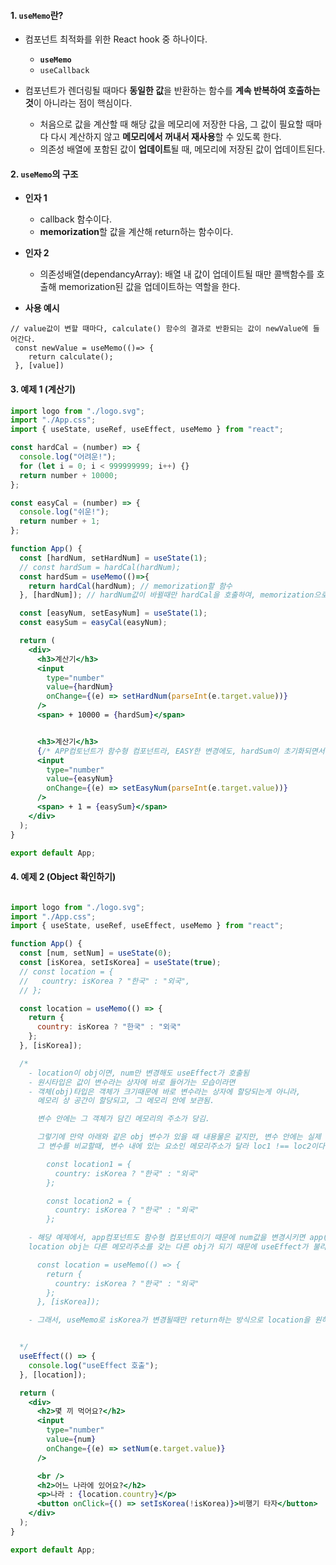 
#### 1. `useMemo`란?

- 컴포넌트 최적화를 위한 React hook 중 하나이다.
	- **`useMemo`**
	- `useCallback`

- 컴포넌트가 렌더링될 때마다 **동일한 값**을 반환하는 함수를 **계속 반복하여 호출하는 것**이 아니라는 점이 핵심이다.
	- 처음으로 값을 계산할 때 해당 값을 메모리에 저장한 다음, 그 값이 필요할 때마다 다시 계산하지 않고 **메모리에서 꺼내서 재사용**할 수 있도록 한다.
	- 의존성 배열에 포함된 값이 **업데이트**될 때, 메모리에 저장된 값이 업데이트된다.


#### 2. `useMemo`의 구조

 - **인자 1**
	 - callback 함수이다.
	 - **memorization**할 값을 계산해 return하는 함수이다.

 - **인자 2**
	 - 의존성배열(dependancyArray): 배열 내 값이 업데이트될 때만 콜백함수를 호출해 memorization된 값을 업데이트하는 역할을 한다.

- **사용 예시**
```tsx
// value값이 변할 때마다, calculate() 함수의 결과로 반환되는 값이 newValue에 들어간다.
 const newValue = useMemo(()=> {
    return calculate();
 }, [value])
```


#### 3. 예제 1 (계산기)

```jsx
import logo from "./logo.svg";
import "./App.css";
import { useState, useRef, useEffect, useMemo } from "react";

const hardCal = (number) => {
  console.log("어려운!");
  for (let i = 0; i < 999999999; i++) {}
  return number + 10000;
};

const easyCal = (number) => {
  console.log("쉬운!");
  return number + 1;
};

function App() {
  const [hardNum, setHardNum] = useState(1);
  // const hardSum = hardCal(hardNum);
  const hardSum = useMemo(()=>{
    return hardCal(hardNum); // memorization할 함수
  }, [hardNum]); // hardNum값이 바뀔때만 hardCal을 호출하여, memorization으로 리턴하는 값 업데이트

  const [easyNum, setEasyNum] = useState(1);
  const easySum = easyCal(easyNum);

  return (
    <div>
      <h3>계산기</h3>
      <input
        type="number"
        value={hardNum}
        onChange={(e) => setHardNum(parseInt(e.target.value))}
      />
      <span> + 10000 = {hardSum}</span>


      <h3>계산기</h3> 
      {/* APP컴토넌트가 함수형 컴포넌트라, EASY한 변경에도, hardSum이 초기화되면서 느려짐*/}
      <input
        type="number"
        value={easyNum}
        onChange={(e) => setEasyNum(parseInt(e.target.value))}
      />
      <span> + 1 = {easySum}</span>
    </div>
  );
}

export default App;
```


#### 4. 예제 2 (Object 확인하기)

```jsx

import logo from "./logo.svg";
import "./App.css";
import { useState, useRef, useEffect, useMemo } from "react";

function App() {
  const [num, setNum] = useState(0);
  const [isKorea, setIsKorea] = useState(true);
  // const location = {
  //   country: isKorea ? "한국" : "외국",
  // };

  const location = useMemo(() => {
    return { 
      country: isKorea ? "한국" : "외국" 
    };
  }, [isKorea]);

  /* 
    - location이 obj이면, num만 변경해도 useEffect가 호출됨
    - 원시타입은 값이 변수라는 상자에 바로 들어가는 모습이라면
    - 객체(obj)타입은 객체가 크기때문에 바로 변수라는 상자에 할당되는게 아니라, 
      메모리 상 공간이 할당되고, 그 메모리 안에 보관됨. 

      변수 안에는 그 객체가 담긴 메모리의 주소가 당김.

      그렇기에 만약 아래와 같은 obj 변수가 있을 때 내용물은 같지만, 변수 안에는 실제 메모리주소가 있고,
      그 변수를 비교할때, 변수 내에 있는 요소인 메모리주소가 달라 loc1 !== loc2이다.

        const location1 = {
          country: isKorea ? "한국" : "외국"
        };

        const location2 = {
          country: isKorea ? "한국" : "외국"
        };

    - 해당 예제에서, app컴포넌트도 함수형 컴포넌트이기 때문에 num값을 변경시키면 app()도 다시 불려오게되고, 
    location obj는 다른 메모리주소를 갖는 다른 obj가 되기 때문에 useEffect가 불리게 됨

      const location = useMemo(() => {
        return { 
          country: isKorea ? "한국" : "외국" 
        };
      }, [isKorea]);

    - 그래서, useMemo로 isKorea가 변경될때만 return하는 방식으로 location을 원하는 때에 변경시켜주어 useEffect를 부르는 방법을 사용 가능하다


  */
  useEffect(() => {
    console.log("useEffect 호출");
  }, [location]);

  return (
    <div>
      <h2>몇 끼 먹어요?</h2>
      <input
        type="number"
        value={num}
        onChange={(e) => setNum(e.target.value)}
      />

      <br />
      <h2>어느 나라에 있어요?</h2>
      <p>나라 : {location.country}</p>
      <button onClick={() => setIsKorea(!isKorea)}>비행기 타자</button>
    </div>
  );
}

export default App;
```
